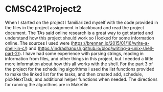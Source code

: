 # CMSC421Project2

When I started on the project I familiarized myself with the code provided in the files in the project assignment
in blackboard and read the project document. The TAs said online research is a great way to get started and understand how this project should work so I looked for some information online. The sources I used 
were (https://brennan.io/2015/01/16/write-a-shell-in-c/) and (https://indradhanush.github.io/blog/writing-a-unix-shell-part-2/). I have had some experience with parsing strings, reading in information from files, and other things in this project, but I needed a little more information about how this all works with the shell. For the part 3 of the project for the scheduling algorithms I used the list functions provided to make the linked list for the tasks, and then created add, schedule, pickNextTask, and additional helper functions when needed. The directions for running the algorithms are in Makefile.
